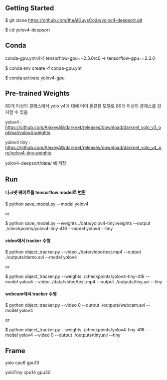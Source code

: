 ## Getting Started
$ git clone https://github.com/theAIGuysCode/yolov4-deepsort.git  

$ cd yolov4-deepsort  

## Conda 
conda-gpu.yml에서 tensorflow-gpu==2.3.0rc0 -> tensorflow-gpu==2.3.0

$ conda env create -f conda-gpu.yml  

$ conda activate yolov4-gpu  

## Pre-trained Weights
80개 이상의 클래스에서 yolo v4에  대해 이미 훈련된 모델로 80개 이상의 클래스를 감지할 수 있음  

yolov4      : https://github.com/AlexeyAB/darknet/releases/download/darknet_yolo_v3_optimal/yolov4.weights  

yolov4 tiny : https://github.com/AlexeyAB/darknet/releases/download/darknet_yolo_v4_pre/yolov4-tiny.weights  

yolov4-deepsort/data/ 에 저장   

## Run
#### 다크넷 웨이트를 tensorflow model로 변환
$ python save_model.py --model yolov4  

or  

$ python save_model.py --weights ./data/yolov4-tiny.weights --output ./checkpoints/yolov4-tiny-416 --model yolov4 --tiny  

#### video에서 tracker 수행
$ python object_tracker.py --video ./data/video/test.mp4 --output ./outputs/demo.avi --model yolov4  

or   

$ python object_tracker.py --weights ./checkpoints/yolov4-tiny-416 --model yolov4 --video ./data/video/test.mp4 --output ./outputs/tiny.avi --tiny   

#### webcam에서 tracker 수행
$ python object_tracker.py --video 0 --output ./outputs/webcam.avi --model yolov4   

or   

$ python object_tracker.py --weights ./checkpoints/yolov4-tiny-416 --model yolov4 --video 0 --output ./outputs/tiny.avi --tiny   

## Frame
yolo cpu6 gpu13   

yoloTiny cpu14 gpu30   

